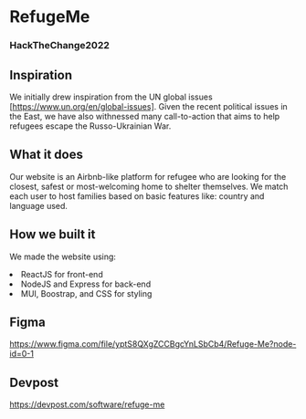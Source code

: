 # RefugeMe
### HackTheChange2022
## Inspiration
We initially drew inspiration from the UN global issues [https://www.un.org/en/global-issues]. Given the recent political issues in the East, we have also withnessed many call-to-action that aims to help refugees escape the Russo-Ukrainian War.

## What it does
Our website is an Airbnb-like platform for refugee who are looking for the closest, safest or most-welcoming home to shelter themselves. We match each user to host families based on basic features like: country and language used.

## How we built it
We made the website using:

<li> ReactJS for front-end </li>

<li> NodeJS and Express for back-end </li>

<li> MUI, Boostrap, and CSS for styling </li>

## Figma 
https://www.figma.com/file/yptS8QXgZCCBgcYnLSbCb4/Refuge-Me?node-id=0-1

## Devpost
https://devpost.com/software/refuge-me
